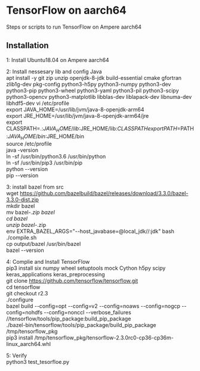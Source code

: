 # TensorFlow on aarch64

Steps or scripts to run TensorFlow on Ampere aarch64

## Installation

1: Install Ubuntu18.04 on Ampere aarch64

2: Install nessesary lib and config Java  
   apt install -y git zip unzip openjdk-8-jdk build-essential cmake gfortran zlib1g-dev pkg-config python3-h5py python3-numpy python3-dev python3-pip python3-wheel python3-yaml python3-pil python3-scipy python3-opencv python3-matplotlib libblas-dev liblapack-dev libnuma-dev libhdf5-dev 
   vi /etc/profile  
   export JAVA_HOME=/usr/lib/jvm/java-8-openjdk-arm64  
   export JRE_HOME=/usr/lib/jvm/java-8-openjdk-arm64/jre  
   export CLASSPATH=.:$JAVA_HOME/lib:$JRE_HOME/lib:$CLASSPATH  
   export PATH=$PATH:$JAVA_HOME/bin:$JRE_HOME/bin  
   source /etc/profile  
   java -version  
   ln -sf /usr/bin/python3.6 /usr/bin/python  
   ln -sf /usr/bin/pip3 /usr/bin/pip  
   python --version  
   pip --version  

   

3: install bazel from src  
   wget https://github.com/bazelbuild/bazel/releases/download/3.3.0/bazel-3.3.0-dist.zip  
   mkdir bazel  
   mv bazel-*.zip bazel  
   cd bazel  
   unzip bazel-*.zip   
   env EXTRA_BAZEL_ARGS="--host_javabase=@local_jdk//:jdk" bash ./compile.sh  
   cp output/bazel /usr/bin/bazel  
   bazel --version  


4: Complie and Install TensorFlow  
   pip3 install six numpy wheel setuptools mock Cython h5py scipy keras_applications keras_preprocessing  
   git clone https://github.com/tensorflow/tensorflow.git  
   cd tensorflow  
   git checkout r2.3  
   ./configure  
   bazel build --config=opt --config=v2 --config=noaws --config=nogcp --config=nohdfs  --config=nonccl  --verbose_failures //tensorflow/tools/pip_package:build_pip_package  
   ./bazel-bin/tensorflow/tools/pip_package/build_pip_package /tmp/tensorflow_pkg  
   pip3 install /tmp/tensorflow_pkg/tensorflow-2.3.0rc0-cp36-cp36m-linux_aarch64.whl  

5: Verify  
   python3 test_tesorfloe.py  
